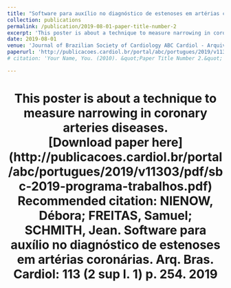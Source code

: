 ```yaml
---
title: "Software para auxílio no diagnóstico de estenoses em artérias coronárias"
collection: publications
permalink: /publication/2019-08-01-paper-title-number-2
excerpt: 'This poster is about a technique to measure narrowing in coronary arteries diseases.'
date: 2019-08-01
venue: 'Journal of Brazilian Society of Cardiology ABC Cardiol - Arquivos Brasileiros de Cardiologia'
paperurl: 'http://publicacoes.cardiol.br/portal/abc/portugues/2019/v11303/pdf/sbc-2019-programa-trabalhos.pdf'
# citation: 'Your Name, You. (2010). &quot;Paper Title Number 2.&quot; <i>Journal 1</i>. 1(2).'

---
```


<h1 align="center">
  <a>This poster is about a technique to measure narrowing in coronary arteries diseases. </a>
  <br/> 
  <a>[Download paper here](http://publicacoes.cardiol.br/portal/abc/portugues/2019/v11303/pdf/sbc-2019-programa-trabalhos.pdf)</a>
  <br/>
  <a>Recommended citation: NIENOW, Débora; FREITAS, Samuel; SCHMITH, Jean. Software para auxílio no diagnóstico de estenoses em artérias coronárias. Arq. Bras. Cardiol: 113 (2 sup l. 1) p. 254. 2019</a>
</h1>



<!-- ---
title: "Paper Title Number 2"
collection: publications
permalink: /publication/2010-10-01-paper-title-number-2
excerpt: 'This paper is about the number 2. The number 3 is left for future work.'
date: 2010-10-01
venue: 'Journal 1'
paperurl: 'http://academicpages.github.io/files/paper2.pdf'
citation: 'Your Name, You. (2010). &quot;Paper Title Number 2.&quot; <i>Journal 1</i>. 1(2).'
---
This paper is about the number 2. The number 3 is left for future work.

[Download paper here](http://academicpages.github.io/files/paper2.pdf)

Recommended citation: Your Name, You. (2010). "Paper Title Number 2." <i>Journal 1</i>. 1(2). -->